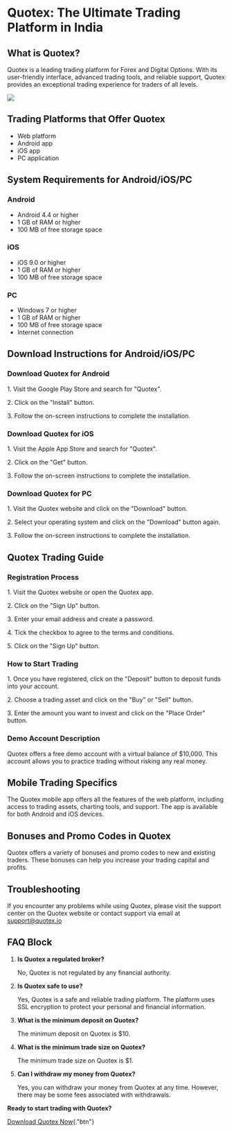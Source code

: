 # Quotex: The Ultimate Trading Platform in India

## What is Quotex?

Quotex is a leading trading platform for Forex and Digital Options. With
its user-friendly interface, advanced trading tools, and reliable
support, Quotex provides an exceptional trading experience for traders
of all levels.

[![](https://static.quotex.io/files/1_en/300_250.jpg)](https://traff.sbs/brokerqxsignupf)

## Trading Platforms that Offer Quotex

-   Web platform
-   Android app
-   iOS app
-   PC application

## System Requirements for Android/iOS/PC

### Android

-   Android 4.4 or higher
-   1 GB of RAM or higher
-   100 MB of free storage space

### iOS

-   iOS 9.0 or higher
-   1 GB of RAM or higher
-   100 MB of free storage space

### PC

-   Windows 7 or higher
-   1 GB of RAM or higher
-   100 MB of free storage space
-   Internet connection

## Download Instructions for Android/iOS/PC

### Download Quotex for Android

1\. Visit the Google Play Store and search for "Quotex".

2\. Click on the "Install" button.

3\. Follow the on-screen instructions to complete the installation.

### Download Quotex for iOS

1\. Visit the Apple App Store and search for "Quotex".

2\. Click on the "Get" button.

3\. Follow the on-screen instructions to complete the installation.

### Download Quotex for PC

1\. Visit the Quotex website and click on the "Download" button.

2\. Select your operating system and click on the "Download"
button again.

3\. Follow the on-screen instructions to complete the installation.

## Quotex Trading Guide

### Registration Process

1\. Visit the Quotex website or open the Quotex app.

2\. Click on the "Sign Up" button.

3\. Enter your email address and create a password.

4\. Tick the checkbox to agree to the terms and conditions.

5\. Click on the "Sign Up" button.

### How to Start Trading

1\. Once you have registered, click on the "Deposit" button to
deposit funds into your account.

2\. Choose a trading asset and click on the "Buy" or "Sell"
button.

3\. Enter the amount you want to invest and click on the "Place
Order" button.

### Demo Account Description

Quotex offers a free demo account with a virtual balance of \$10,000.
This account allows you to practice trading without risking any real
money.

## Mobile Trading Specifics

The Quotex mobile app offers all the features of the web platform,
including access to trading assets, charting tools, and support. The app
is available for both Android and iOS devices.

## Bonuses and Promo Codes in Quotex

Quotex offers a variety of bonuses and promo codes to new and existing
traders. These bonuses can help you increase your trading capital and
profits.

## Troubleshooting

If you encounter any problems while using Quotex, please visit the
support center on the Quotex website or contact support via email at
support@quotex.io

## FAQ Block

1.  **Is Quotex a regulated broker?**

    No, Quotex is not regulated by any financial authority.

2.  **Is Quotex safe to use?**

    Yes, Quotex is a safe and reliable trading platform. The platform
    uses SSL encryption to protect your personal and financial
    information.

3.  **What is the minimum deposit on Quotex?**

    The minimum deposit on Quotex is \$10.

4.  **What is the minimum trade size on Quotex?**

    The minimum trade size on Quotex is \$1.

5.  **Can I withdraw my money from Quotex?**

    Yes, you can withdraw your money from Quotex at any time. However,
    there may be some fees associated with withdrawals.

**Ready to start trading with Quotex?**

[Download Quotex
Now](\%22https://traff.sbs/quotexonelink\%22){."btn"}

